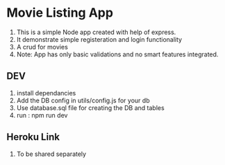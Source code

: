 # Movie Listing App

1. This is a simple Node app created with help of express.
2. It demonstrate simple registeration and login functionality
3. A crud for movies
4. Note: App has only basic validations and no smart features integrated.


## DEV
1. install dependancies
2. Add the DB config in utils/config.js for your db
3. Use database.sql file for creating the DB and tables
4. run : npm run dev

## Heroku Link
1. To be shared separately
